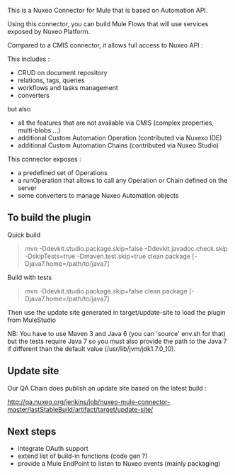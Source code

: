 
This is a Nuxeo Connector for Mule that is based on Automation API.

Using this connector, you can build Mule Flows that will use services exposed by Nuxeo Platform.

Compared to a CMIS connector, it allows full access to Nuxeo API :

This includes :

 - CRUD on document repository
 - relations, tags, queries
 - workflows and tasks management
 - converters

but also

 - all the features that are not available via CMIS (complex properties, multi-blobs ...)
 - additional Custom Automation Operation (contributed via Nuxexo IDE)
 - additional Custom Automation Chains (contributed via Nuxeo Studio)

This connector exposes :

 - a predefined set of Operations
 - a runOperation that allows to call any Operation or Chain defined on the server
 - some converters to manage Nuxeo Automation objects

## To build the plugin

Quick build

> mvn -Ddevkit.studio.package.skip=false -Ddevkit.javadoc.check.skip -DskipTests=true -Dmaven.test.skip=true clean package [-Djava7.home=/path/to/java7]

Build with tests

> mvn -Ddevkit.studio.package.skip=false clean package [-Djava7.home=/path/to/java7]


Then use the update site generated in target/update-site to load the plugin from MuleStudio

NB: You have to use Maven 3 and Java 6 (you can 'source' env.sh for that)
but the tests require Java 7 so you must also provide the path to the Java 7 if different than the default value (/usr/lib/jvm/jdk1.7.0_10).

## Update site

Our QA Chain does publish an update site based on the latest build :

http://qa.nuxeo.org/jenkins/job/nuxeo-mule-connector-master/lastStableBuild/artifact/target/update-site/


## Next steps

 - integrate OAuth support
 - extend list of build-in functions (code gen ?)
 - provide a Mule EndPoint to listen to Nuxeo events (mainly packaging)


